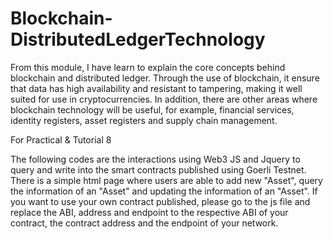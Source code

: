 # Blockchain-DistributedLedgerTechnology

From this module, I have learn to explain the core concepts behind blockchain and distributed ledger. Through the use of blockchain, it ensure that data has high availability and resistant to tampering, making it well suited for use in cryptocurrencies. In addition, there are other areas where blockchain technology will be useful, for example, financial services, identity registers, asset registers and supply chain management.

For Practical & Tutorial 8

The following codes are the interactions using Web3 JS and Jquery to query and write into the smart contracts published using Goerli Testnet.
There is a simple html page where users are able to add new "Asset", query the information of an "Asset" and updating the information of an "Asset".
If you want to use your own contract published, please go to the js file and replace the ABI, address and endpoint to the respective ABI of your contract, the contract address and the endpoint of your network.  
